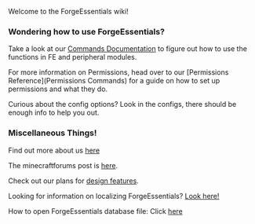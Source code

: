 Welcome to the ForgeEssentials wiki!

### Wondering how to use ForgeEssentials?

Take a look at our [Commands Documentation](https://github.com/ForgeEssentials/ForgeEssentialsMain/wiki/Commands) to figure out how to use the functions in FE and peripheral modules.

For more information on Permissions, head over to our [Permissions Reference](Permissions Commands) for a guide on how to set up permissions and what they do.

Curious about the config options? Look in the configs, there should be enough info to help you out.

### Miscellaneous Things!

Find out more about us [here](https://github.com/ForgeEssentials/ForgeEssentialsMain/wiki/About-ForgeEssentials)

The minecraftforums post is [here](http://www.minecraftforum.net/topic/1592223-forgeessentials-permissions-protection-logging-more-for-forge-based-servers/).

Check out our plans for [design features](https://github.com/ForgeEssentials/ForgeEssentialsMain/wiki/Design-Features).

Looking for information on localizing ForgeEssentials? [Look here!](https://github.com/ForgeEssentials/ForgeEssentialsMain/wiki/Localization-Guide)

How to open ForgeEssentials database file: Click [here](https://github.com/ForgeEssentials/ForgeEssentialsMain/wiki/How-to-open-ForgeEssentials-database-file)